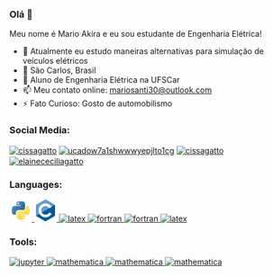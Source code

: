 ### Olá 👋

Meu nome é Mario Akira e eu sou estudante de Engenharia Elétrica!

- 🔭 Atualmente eu estudo maneiras alternativas para simulação de veículos elétricos
- :pushpin: São Carlos, Brasil
- 🌱 Aluno de Engenharia Elétrica na UFSCar
- 📫 Meu contato online: mariosanti30@outlook.com
- ⚡ Fato Curioso: Gosto de automobilismo

<h3 align="left">Social Media:</h3>
<p align="left">
<a href="https://x.com/marioakira308" target="blank"><img align="center" src="https://raw.githubusercontent.com/rahuldkjain/github-profile-readme-generator/master/src/images/icons/Social/twitter.svg" alt="cissagatto" height="30" width="40" /></a>
<a href="https://www.youtube.com/@marioakira9640" target="blank"><img align="center" src="https://raw.githubusercontent.com/rahuldkjain/github-profile-readme-generator/master/src/images/icons/Social/youtube.svg" alt="ucadow7a1shwwwyepjlto1cg" height="30" width="40" /></a>
<a href="https://www.instagram.com/mario_akira/" target="blank"><img align="center" src="https://raw.githubusercontent.com/rahuldkjain/github-profile-readme-generator/master/src/images/icons/Social/instagram.svg" alt="cissagatto" height="30" width="40" /></a>
<a href="www.linkedin.com/in/mario-akira-de-santi" target="blank"><img align="center" src="https://raw.githubusercontent.com/rahuldkjain/github-profile-readme-generator/master/src/images/icons/Social/linked-in-alt.svg" alt="elainececiliagatto" height="30" width="40" /></a>

<h3 align="left">Languages:</h3>
<a href="https://www.python.org" target="_blank"> <img src="https://raw.githubusercontent.com/devicons/devicon/master/icons/python/python-original.svg" alt="python" width="40" height="40"/> </a>
<a href="https://www.cprogramming.com/" target="_blank"> <img src="https://raw.githubusercontent.com/devicons/devicon/master/icons/c/c-original.svg" alt="c" width="40" height="40"/> </a>
<a href="https://www.latex-project.org/" target="_blank"> <img src="https://upload.wikimedia.org/wikipedia/commons/thumb/9/92/LaTeX_logo.svg/800px-LaTeX_logo.svg.png?20210414121601" alt="latex" width="40" height="40"/> </a> 
<a href="https://cplusplus.com/" target="_blank"> <img src="https://w7.pngwing.com/pngs/46/626/png-transparent-c-logo-the-c-programming-language-computer-icons-computer-programming-source-code-programming-miscellaneous-template-blue.png" alt="fortran" width="40" height="40"/> </a>
<a href="https://dotnet.microsoft.com/pt-br/languages/csharp" target="_blank"> <img src="https://e7.pngegg.com/pngimages/520/669/png-clipart-c-logo-c-programming-language-computer-icons-computer-programming-programming-miscellaneous-blue.png" alt="fortran" width="40" height="40"/> </a>
<a href="https://www.mathworks.com/?s_tid=gn_logo" target="_blank"> <img src="https://w7.pngwing.com/pngs/277/748/png-transparent-matlab-mathworks-simulink-computer-software-eigenfunction-deep-learning-angle-triangle-orange.png" alt="latex" width="40" height="40"/> </a> 


<h3 align="left">Tools:</h3>
<a href="https://code.visualstudio.com/" target="_blank"> <img src="https://companieslogo.com/img/orig/STM-4f4a0bab.png?t=1720244494" alt="jupyter" width="40" height="40"/> </a> 
<a href="https://www.spyder-ide.org/" target="_blank"> <img src="https://www.google.com/url?sa=i&url=https%3A%2F%2Fwww.facebook.com%2FSpyderIDE%2F&psig=AOvVaw13k4B17xsfyTWItsMxdLY2&ust=1721178549599000&source=images&cd=vfe&opi=89978449&ved=0CBEQjRxqFwoTCJCQk_evqocDFQAAAAAdAAAAABAl" alt="mathematica" width="40" height="40"/> </a> 
<a href="https://www.mathworks.com/?s_tid=gn_logo" target="_blank"> <img src="https://www.google.com/url?sa=i&url=https%3A%2F%2Fwww.pngwing.com%2Fen%2Fsearch%3Fq%3DMATLAB&psig=AOvVaw1P7Itm6fHc0a-ZZpZo_ZrB&ust=1721178644003000&source=images&cd=vfe&opi=89978449&ved=0CBEQjRxqFwoTCPipkp-wqocDFQAAAAAdAAAAABAE" alt="mathematica" width="40" height="40"/> </a> 
<a href="https://code.visualstudio.com/" target="_blank"> <img src="https://w7.pngwing.com/pngs/284/106/png-transparent-visual-studio-code-logo.png" alt="mathematica" width="40" height="40"/> </a> 
